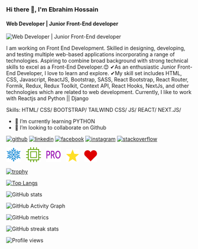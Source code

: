 ### Hi there 👋, I'm Ebrahim Hossain
#### Web Developer | Junior Front-End developer
![Web Developer | Junior Front-End developer](https://media-exp1.licdn.com/dms/image/C4D16AQHd1uK7uFd-2g/profile-displaybackgroundimage-shrink_200_800/0/1660119623641?e=1665619200&v=beta&t=Eo_rcw3Lagl7yLtnvctXMsMlbCiS_YDfWPSzlNWpNDs)

I am working on Front End Development. Skilled in designing, developing, and testing multiple web-based applications incorporating a range of technologies. Aspiring to combine broad background with strong technical skills to excel as a Front-End Developer.😊
✔As an enthusiastic Junior Front-End Developer, I love to learn and explore.
✔My skill set includes HTML, CSS, Javascript, ReactJS, Bootstrap, SASS, React Bootstrap, React Router, Formik, 
 Redux, Redux Toolkit, Context API, React Hooks, NextJs, and other technologies which are related to web development.
Currently, I like to work with Reactjs and Python || Django

Skills: HTML/ CSS/ BOOTSTRAP/ TAILWIND CSS/ JS/ REACT/ NEXT.JS/ 

- 🌱 I’m currently learning PYTHON 
- 👯 I’m looking to collaborate on Github 


[<img src='https://cdn.jsdelivr.net/npm/simple-icons@3.0.1/icons/github.svg' alt='github' height='40'>](https://github.com/ibrahim-hossain09)  [<img src='https://cdn.jsdelivr.net/npm/simple-icons@3.0.1/icons/linkedin.svg' alt='linkedin' height='40'>](https://www.linkedin.com/in/https://www.linkedin.com/in/ebrahim-hossain09//)  [<img src='https://cdn.jsdelivr.net/npm/simple-icons@3.0.1/icons/facebook.svg' alt='facebook' height='40'>](https://www.facebook.com/https://www.facebook.com/Ebrahim08Hossain/)  [<img src='https://cdn.jsdelivr.net/npm/simple-icons@3.0.1/icons/instagram.svg' alt='instagram' height='40'>](https://www.instagram.com/https://www.instagram.com/ebrahim08hossain//)  [<img src='https://cdn.jsdelivr.net/npm/simple-icons@3.0.1/icons/stackoverflow.svg' alt='stackoverflow' height='40'>](https://stackoverflow.com/users/https://stackoverflow.com/users/14870082/ebrahim-hossain)  

<a href='https://archiveprogram.github.com/'><img src='https://raw.githubusercontent.com/acervenky/animated-github-badges/master/assets/acbadge.gif' width='40' height='40'></a> <a href='https://docs.github.com/en/developers'><img src='https://raw.githubusercontent.com/acervenky/animated-github-badges/master/assets/devbadge.gif' width='40' height='40'></a> <a href='https://github.com/pricing'><img src='https://raw.githubusercontent.com/acervenky/animated-github-badges/master/assets/pro.gif' width='40' height='40'></a> <a href='https://stars.github.com/'><img src='https://raw.githubusercontent.com/acervenky/animated-github-badges/master/assets/starbadge.gif' width='35' height='35'></a> <a href='https://docs.github.com/en/github/supporting-the-open-source-community-with-github-sponsors'><img src='https://raw.githubusercontent.com/acervenky/animated-github-badges/master/assets/sponsorbadge.gif' width='35' height='35'></a> 

[![trophy](https://github-profile-trophy.vercel.app/?username=ibrahim-hossain09)](https://github.com/ryo-ma/github-profile-trophy)

[![Top Langs](https://github-readme-stats.vercel.app/api/top-langs/?username=ibrahim-hossain09)](https://github.com/anuraghazra/github-readme-stats)

![GitHub stats](https://github-readme-stats.vercel.app/api?username=ibrahim-hossain09&show_icons=true&count_private=true)  

![GitHub Activity Graph](https://activity-graph.herokuapp.com/graph?username=ibrahim-hossain09)  

![GitHub metrics](https://metrics.lecoq.io/ibrahim-hossain09)  

![GitHub streak stats](https://github-readme-streak-stats.herokuapp.com/?user=ibrahim-hossain09)  

![Profile views](https://gpvc.arturio.dev/ibrahim-hossain09)  

